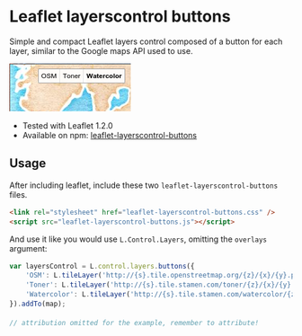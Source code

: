 # Leaflet layerscontrol buttons

Simple and compact Leaflet layers control composed of a button for each layer, similar to the Google maps API used to use.

![screenshot](example/screenshot.png)

 - Tested with Leaflet 1.2.0
 - Available on npm: [leaflet-layerscontrol-buttons](https://www.npmjs.com/package/leaflet-layerscontrol-buttons)

## Usage

After including leaflet, include these two `leaflet-layerscontrol-buttons` files.
```html
<link rel="stylesheet" href="leaflet-layerscontrol-buttons.css" />
<script src="leaflet-layerscontrol-buttons.js"></script>
```

And use it like you would use `L.Control.Layers`, omitting the `overlays` argument:

```Javascript
var layersControl = L.control.layers.buttons({
    'OSM': L.tileLayer('http://{s}.tile.openstreetmap.org/{z}/{x}/{y}.png'),
    'Toner': L.tileLayer('http://{s}.tile.stamen.com/toner/{z}/{x}/{y}.png'),
    'Watercolor': L.tileLayer('http://{s}.tile.stamen.com/watercolor/{z}/{x}/{y}.jpg')
}).addTo(map);

// attribution omitted for the example, remember to attribute!
```
